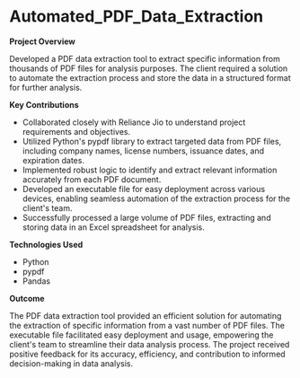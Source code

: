 # Automated_PDF_Data_Extraction

**Project Overview**

Developed a PDF data extraction tool to extract specific information from thousands of PDF files for analysis purposes. The client required a solution to automate the extraction process and store the data in a structured format for further analysis.

**Key Contributions**

- Collaborated closely with Reliance Jio to understand project requirements and objectives.
- Utilized Python's pypdf library to extract targeted data from PDF files, including company names, license numbers, issuance dates, and expiration dates.
- Implemented robust logic to identify and extract relevant information accurately from each PDF document.
- Developed an executable file for easy deployment across various devices, enabling seamless automation of the extraction process for the client's team.
- Successfully processed a large volume of PDF files, extracting and storing data in an Excel spreadsheet for analysis.

**Technologies Used**

- Python
- pypdf
- Pandas

**Outcome**

The PDF data extraction tool provided an efficient solution for automating the extraction of specific information from a vast number of PDF files. The executable file facilitated easy deployment and usage, empowering the client's team to streamline their data analysis process. The project received positive feedback for its accuracy, efficiency, and contribution to informed decision-making in data analysis.


